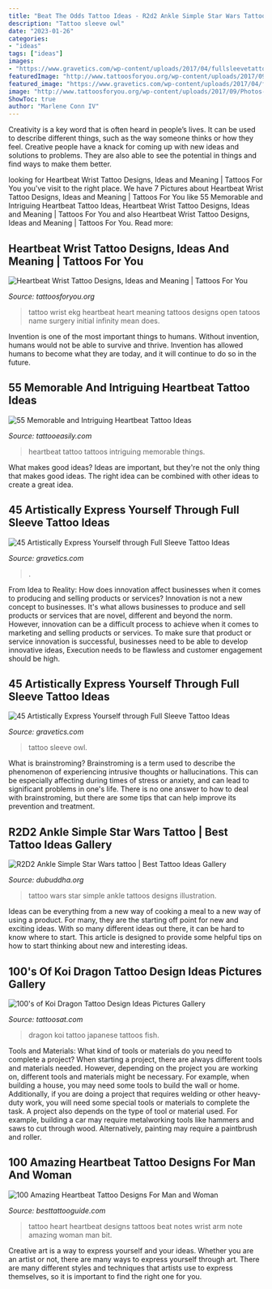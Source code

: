 ```yaml
---
title: "Beat The Odds Tattoo Ideas - R2d2 Ankle Simple Star Wars Tattoo"
description: "Tattoo sleeve owl"
date: "2023-01-26"
categories:
- "ideas"
tags: ["ideas"]
images:
- "https://www.gravetics.com/wp-content/uploads/2017/04/fullsleevetattoo-girlswithtattoos-tattoojunkeyz-ripjacobdiehl-louisvilletattooartist-mandalatattoo.jpg"
featuredImage: "http://www.tattoosforyou.org/wp-content/uploads/2017/09/Photos-of-Heartbeat-Wrist-Tattoo.jpg"
featured_image: "https://www.gravetics.com/wp-content/uploads/2017/04/fullsleevetattoo-girlswithtattoos-tattoojunkeyz-ripjacobdiehl-louisvilletattooartist-mandalatattoo.jpg"
image: "http://www.tattoosforyou.org/wp-content/uploads/2017/09/Photos-of-Heartbeat-Wrist-Tattoo.jpg"
ShowToc: true
author: "Marlene Conn IV"
---
```



Creativity is a key word that is often heard in people’s lives. It can be used to describe different things, such as the way someone thinks or how they feel. Creative people have a knack for coming up with new ideas and solutions to problems. They are also able to see the potential in things and find ways to make them better.

	

		
looking for Heartbeat Wrist Tattoo Designs, Ideas and Meaning | Tattoos For You you've visit to the right place. We have 7 Pictures about Heartbeat Wrist Tattoo Designs, Ideas and Meaning | Tattoos For You like 55 Memorable and Intriguing Heartbeat Tattoo Ideas, Heartbeat Wrist Tattoo Designs, Ideas and Meaning | Tattoos For You and also Heartbeat Wrist Tattoo Designs, Ideas and Meaning | Tattoos For You. Read more:
		
    
## Heartbeat Wrist Tattoo Designs, Ideas And Meaning | Tattoos For You

<img loading=lazy src="http://www.tattoosforyou.org/wp-content/uploads/2017/09/Photos-of-Heartbeat-Wrist-Tattoo.jpg" onerror="this.onerror=null;this.src='https://tse3.mm.bing.net/th?id=OIP.z-L3xb0Xpl6pm1_4d8VA5AHaJ4&amp;pid=15.1';" alt="Heartbeat Wrist Tattoo Designs, Ideas and Meaning | Tattoos For You">

_Source: tattoosforyou.org_

>tattoo wrist ekg heartbeat heart meaning tattoos designs open tatoos name surgery initial infinity mean does. 

	

Invention is one of the most important things to humans. Without invention, humans would not be able to survive and thrive. Invention has allowed humans to become what they are today, and it will continue to do so in the future.

    
## 55 Memorable And Intriguing Heartbeat Tattoo Ideas

<img loading=lazy src="http://www.tattooeasily.com/wp-content/uploads/2016/08/36200916-heartbeat-tattoos.jpg" onerror="this.onerror=null;this.src='https://tse1.mm.bing.net/th?id=OIP.QVb1hhX2ZvuaU4VEUa1fGQHaNO&amp;pid=15.1';" alt="55 Memorable and Intriguing Heartbeat Tattoo Ideas">

_Source: tattooeasily.com_

>heartbeat tattoo tattoos intriguing memorable things. 

	

What makes good ideas?
Ideas are important, but they're not the only thing that makes good ideas. The right idea can be combined with other ideas to create a great idea.

    
## 45 Artistically Express Yourself Through Full Sleeve Tattoo Ideas

<img loading=lazy src="https://www.gravetics.com/wp-content/uploads/2017/04/fullsleevetattoo-girlswithtattoos-tattoojunkeyz-ripjacobdiehl-louisvilletattooartist-mandalatattoo.jpg" onerror="this.onerror=null;this.src='https://tse4.mm.bing.net/th?id=OIP.H8aOB8s4SCydDrOT8dLbpwHaHa&amp;pid=15.1';" alt="45 Artistically Express Yourself through Full Sleeve Tattoo Ideas">

_Source: gravetics.com_

>. 

	

From Idea to Reality: How does innovation affect businesses when it comes to producing and selling products or services?
Innovation is not a new concept to businesses. It's what allows businesses to produce and sell products or services that are novel, different and beyond the norm. However, innovation can be a difficult process to achieve when it comes to marketing and selling products or services. To make sure that product or service innovation is successful, businesses need to be able to develop innovative ideas, Execution needs to be flawless and customer engagement should be high.

    
## 45 Artistically Express Yourself Through Full Sleeve Tattoo Ideas

<img loading=lazy src="http://www.gravetics.com/wp-content/uploads/2017/04/ink-sleeve-tattoo-tattooedgirls-girlswithink-girlswithtattoos-owl.jpg" onerror="this.onerror=null;this.src='https://tse1.mm.bing.net/th?id=OIP.6Zh917PRl-8E8yIlDi6W9QHaJQ&amp;pid=15.1';" alt="45 Artistically Express Yourself through Full Sleeve Tattoo Ideas">

_Source: gravetics.com_

>tattoo sleeve owl. 

	

What is brainstroming?
Brainstroming is a term used to describe the phenomenon of experiencing intrusive thoughts or hallucinations. This can be especially affecting during times of stress or anxiety, and can lead to significant problems in one's life. There is no one answer to how to deal with brainstroming, but there are some tips that can help improve its prevention and treatment.

    
## R2D2 Ankle Simple Star Wars Tattoo | Best Tattoo Ideas Gallery

<img loading=lazy src="http://www.dubuddha.org/wp-content/uploads/2015/01/R2D2-Ankle-Simple-Star-Wars-tattoo.jpg" onerror="this.onerror=null;this.src='https://tse1.mm.bing.net/th?id=OIP.t2oDdVEMi72RVV0VAxrebwHaKG&amp;pid=15.1';" alt="R2D2 Ankle Simple Star Wars tattoo | Best Tattoo Ideas Gallery">

_Source: dubuddha.org_

>tattoo wars star simple ankle tattoos designs illustration. 

	

Ideas can be everything from a new way of cooking a meal to a new way of using a product. For many, they are the starting off point for new and exciting ideas. With so many different ideas out there, it can be hard to know where to start. This article is designed to provide some helpful tips on how to start thinking about new and interesting ideas.

    
## 100&#039;s Of Koi Dragon Tattoo Design Ideas Pictures Gallery

<img loading=lazy src="https://tattoosat.com/wp-content/uploads/2014/12/Koi-Dragon-12.jpg" onerror="this.onerror=null;this.src='https://tse1.mm.bing.net/th?id=OIP._wH1ZOVV7GBLb9jLeNJhuwHaJ4&amp;pid=15.1';" alt="100&#039;s of Koi Dragon Tattoo Design Ideas Pictures Gallery">

_Source: tattoosat.com_

>dragon koi tattoo japanese tattoos fish. 

	

Tools and Materials: What kind of tools or materials do you need to complete a project?
When starting a project, there are always different tools and materials needed. However, depending on the project you are working on, different tools and materials might be necessary.  For example, when building a house, you may need some tools to build the wall or home.  Additionally, if you are doing a project that requires welding or other heavy-duty work, you will need some special tools or materials to complete the task.   A project also depends on the type of tool or material used. For example, building a car may require metalworking tools like hammers and saws to cut through wood. Alternatively, painting may require a paintbrush and roller.

    
## 100 Amazing Heartbeat Tattoo Designs For Man And Woman

<img loading=lazy src="https://besttattooguide.com/wp-content/uploads/2019/03/Heart-Beat-Tattoo-93.jpg" onerror="this.onerror=null;this.src='https://tse4.mm.bing.net/th?id=OIP.wdchwgxabe3nioRj4kijAgHaEK&amp;pid=15.1';" alt="100 Amazing Heartbeat Tattoo Designs For Man and Woman">

_Source: besttattooguide.com_

>tattoo heart heartbeat designs tattoos beat notes wrist arm note amazing woman man bit. 

	

Creative art is a way to express yourself and your ideas. Whether you are an artist or not, there are many ways to express yourself through art. There are many different styles and techniques that artists use to express themselves, so it is important to find the right one for you.

